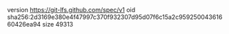 version https://git-lfs.github.com/spec/v1
oid sha256:2d3169e380e4f47997c370f932307d95d07f6c15a2c95925004361660426ea94
size 49313
